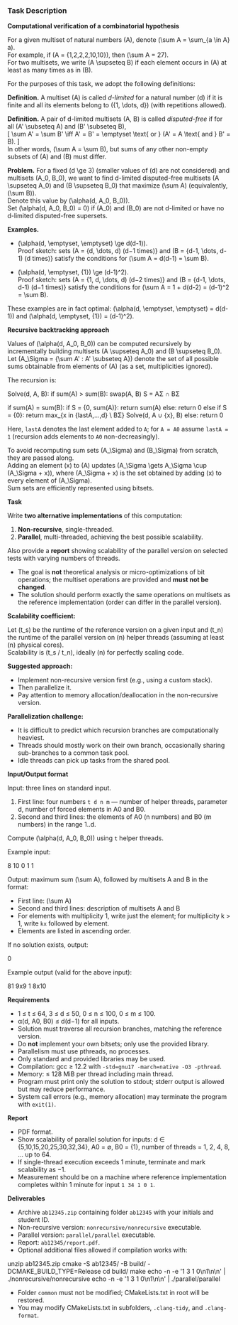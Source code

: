 ### Task Description

**Computational verification of a combinatorial hypothesis**

For a given multiset of natural numbers \(A\), denote \(\sum A = \sum_{a \in A} a\).  
For example, if \(A = \{1,2,2,2,10,10\}\), then \(\sum A = 27\).  
For two multisets, we write \(A \supseteq B\) if each element occurs in \(A\) at least as many times as in \(B\).  

For the purposes of this task, we adopt the following definitions:

**Definition.** A multiset \(A\) is called *d-limited* for a natural number \(d\) if it is finite and all its elements belong to \(\{1, \dots, d\}\) (with repetitions allowed).

**Definition.** A pair of d-limited multisets \(A, B\) is called *disputed-free* if for all \(A' \subseteq A\) and \(B' \subseteq B\),  
\[
\sum A' = \sum B' \iff A' = B' = \emptyset \text{ or } (A' = A \text{ and } B' = B).
\]  
In other words, \(\sum A = \sum B\), but sums of any other non-empty subsets of \(A\) and \(B\) must differ.

**Problem.** For a fixed \(d \ge 3\) (smaller values of \(d\) are not considered) and multisets \(A_0, B_0\), we want to find d-limited disputed-free multisets \(A \supseteq A_0\) and \(B \supseteq B_0\) that maximize \(\sum A\) (equivalently, \(\sum B\)).  
Denote this value by \(\alpha(d, A_0, B_0)\).  
Set \(\alpha(d, A_0, B_0) = 0\) if \(A_0\) and \(B_0\) are not d-limited or have no d-limited disputed-free supersets.

**Examples.**  
- \(\alpha(d, \emptyset, \emptyset) \ge d(d-1)\).  
  Proof sketch: sets \(A = \{d, \dots, d\) (d−1 times)\} and \(B = \{d-1, \dots, d-1\) (d times)\} satisfy the conditions for \(\sum A = d(d-1) = \sum B\).

- \(\alpha(d, \emptyset, \{1\}) \ge (d-1)^2\).  
  Proof sketch: sets \(A = \{1, d, \dots, d\) (d−2 times)\} and \(B = \{d-1, \dots, d-1\) (d−1 times)\} satisfy the conditions for \(\sum A = 1 + d(d-2) = (d-1)^2 = \sum B\).

These examples are in fact optimal: \(\alpha(d, \emptyset, \emptyset) = d(d-1)\) and \(\alpha(d, \emptyset, \{1\}) = (d-1)^2\).

**Recursive backtracking approach**  

Values of \(\alpha(d, A_0, B_0)\) can be computed recursively by incrementally building multisets \(A \supseteq A_0\) and \(B \supseteq B_0\).  
Let \(A_\Sigma = \{\sum A' : A' \subseteq A\}\) denote the set of all possible sums obtainable from elements of \(A\) (as a set, multiplicities ignored).  

The recursion is:

Solve(d, A, B):
if sum(A) > sum(B):
    swap(A, B)
S = AΣ ∩ BΣ

if sum(A) = sum(B):
    if S = {0, sum(A)}:
        return sum(A)
    else:
        return 0
else if S = {0}:
    return max_{x in {lastA,...,d} \ BΣ} Solve(d, A ∪ {x}, B)
else:
    return 0


Here, `lastA` denotes the last element added to `A`; for `A = A0` assume `lastA = 1` (recursion adds elements to `A0` non-decreasingly).

To avoid recomputing sum sets \(A_\Sigma\) and \(B_\Sigma\) from scratch, they are passed along.  
Adding an element \(x\) to \(A\) updates \(A_\Sigma \gets A_\Sigma \cup (A_\Sigma + x)\), where \(A_\Sigma + x\) is the set obtained by adding \(x\) to every element of \(A_\Sigma\).  
Sum sets are efficiently represented using bitsets.

**Task**  

Write **two alternative implementations** of this computation:

1. **Non-recursive**, single-threaded.
2. **Parallel**, multi-threaded, achieving the best possible scalability.

Also provide a **report** showing scalability of the parallel version on selected tests with varying numbers of threads.

- The goal is **not** theoretical analysis or micro-optimizations of bit operations; the multiset operations are provided and **must not be changed**.
- The solution should perform exactly the same operations on multisets as the reference implementation (order can differ in the parallel version).

**Scalability coefficient:**  

Let \(t_s\) be the runtime of the reference version on a given input and \(t_n\) the runtime of the parallel version on \(n\) helper threads (assuming at least \(n\) physical cores).  
Scalability is \(t_s / t_n\), ideally \(n\) for perfectly scaling code.

**Suggested approach:**  

- Implement non-recursive version first (e.g., using a custom stack).  
- Then parallelize it.  
- Pay attention to memory allocation/deallocation in the non-recursive version.

**Parallelization challenge:**  

- It is difficult to predict which recursion branches are computationally heaviest.  
- Threads should mostly work on their own branch, occasionally sharing sub-branches to a common task pool.  
- Idle threads can pick up tasks from the shared pool.

**Input/Output format**  

Input: three lines on standard input.  

1. First line: four numbers `t d n m` — number of helper threads, parameter d, number of forced elements in A0 and B0.  
2. Second and third lines: the elements of A0 (n numbers) and B0 (m numbers) in the range 1..d.

Compute \(\alpha(d, A_0, B_0)\) using `t` helper threads.

Example input:

8 10 0 1
1


Output: maximum sum \(\sum A\), followed by multisets A and B in the format:

- First line: \(\sum A\)  
- Second and third lines: description of multisets A and B  
- For elements with multiplicity 1, write just the element; for multiplicity k > 1, write `kx` followed by element.  
- Elements are listed in ascending order.

If no solution exists, output:

0


Example output (valid for the above input):

81
9x9
1 8x10


**Requirements**  

- 1 ≤ t ≤ 64, 3 ≤ d ≤ 50, 0 ≤ n ≤ 100, 0 ≤ m ≤ 100.  
- α(d, A0, B0) ≤ d(d−1) for all inputs.  
- Solution must traverse all recursion branches, matching the reference version.  
- Do **not** implement your own bitsets; only use the provided library.  
- Parallelism must use pthreads, no processes.  
- Only standard and provided libraries may be used.  
- Compilation: gcc ≥ 12.2 with `-std=gnu17 -march=native -O3 -pthread`.  
- Memory: ≤ 128 MiB per thread including main thread.  
- Program must print only the solution to stdout; stderr output is allowed but may reduce performance.  
- System call errors (e.g., memory allocation) may terminate the program with `exit(1)`.

**Report**  

- PDF format.  
- Show scalability of parallel solution for inputs: d ∈ {5,10,15,20,25,30,32,34}, A0 = ∅, B0 = {1}, number of threads = 1, 2, 4, 8, … up to 64.  
- If single-thread execution exceeds 1 minute, terminate and mark scalability as −1.  
- Measurement should be on a machine where reference implementation completes within 1 minute for input `1 34 1 0 1`.  

**Deliverables**  

- Archive `ab12345.zip` containing folder `ab12345` with your initials and student ID.  
- Non-recursive version: `nonrecursive/nonrecursive` executable.  
- Parallel version: `parallel/parallel` executable.  
- Report: `ab12345/report.pdf`.  
- Optional additional files allowed if compilation works with:

unzip ab12345.zip
cmake -S ab12345/ -B build/ -DCMAKE_BUILD_TYPE=Release
cd build/
make
echo -n -e '1 3 1 0\n1\n\n' | ./nonrecursive/nonrecursive
echo -n -e '1 3 1 0\n1\n\n' | ./parallel/parallel


- Folder `common` must not be modified; CMakeLists.txt in root will be restored.  
- You may modify CMakeLists.txt in subfolders, `.clang-tidy`, and `.clang-format`.